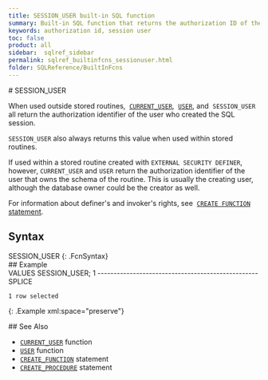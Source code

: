 ```yaml
---
title: SESSION_USER built-in SQL function
summary: Built-in SQL function that returns the authorization ID of the user who created the current SQL session
keywords: authorization id, session user
toc: false
product: all
sidebar:  sqlref_sidebar
permalink: sqlref_builtinfcns_sessionuser.html
folder: SQLReference/BuiltInFcns
---
```

<section>
<div class="TopicContent" data-swiftype-index="true" markdown="1">
# SESSION_USER

When used outside stored routines, &nbsp;[`CURRENT_USER`](sqlref_builtinfcns_currentuser.html), &nbsp;[`USER`](sqlref_builtinfcns_user.html), and &nbsp;`SESSION_USER` all return the
authorization identifier of the user who created the SQL session.

`SESSION_USER` also always returns this value when used within stored
routines.

If used within a stored routine created with `EXTERNAL SECURITY
DEFINER`, however, `CURRENT_USER` and `USER` return the authorization
identifier of the user that owns the schema of the routine. This is
usually the creating user, although the database owner could be the
creator as well.

For information about definer's and invoker's rights, see &nbsp;[`CREATE
FUNCTION` statement](sqlref_statements_createfunction.html).

## Syntax

<div class="fcnWrapperWide" markdown="1">
    SESSION_USER
{: .FcnSyntax}

</div>
## Example

<div class="preWrapper" markdown="1">
    VALUES SESSION_USER;
    1
    --------------------------------------------------
    SPLICE

    1 row selected
{: .Example xml:space="preserve"}

</div>
## See Also

* [`CURRENT_USER`](sqlref_builtinfcns_currentuser.html) function
* [`USER`](sqlref_builtinfcns_user.html) function
* [`CREATE_FUNCTION`](sqlref_statements_createfunction.html) statement
* [`CREATE_PROCEDURE`](sqlref_statements_createprocedure.html) statement

</div>
</section>
